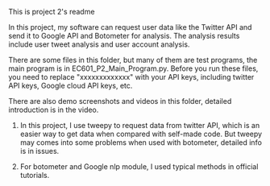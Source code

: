 This is project 2's readme

In this project, my software can request user data like the Twitter API and send it to Google API and Botometer for analysis. The analysis results include user tweet analysis and user account analysis.

There are some files in this folder, but many of them are test programs, the main program is in EC601_P2_Main_Program.py. Before you run these files, you need to replace "xxxxxxxxxxxxx" with your API keys, including twitter API keys, Google cloud API keys, etc.

There are also demo screenshots and videos in this folder, detailed introduction is in the video.

1. In this project, I use tweepy to request data from twitter API, which is an easier way to get data when compared with self-made code. But tweepy may comes into some problems when used with botometer, detailed info is in issues.

2. For botometer and Google nlp module, I used typical methods in official tutorials. 
